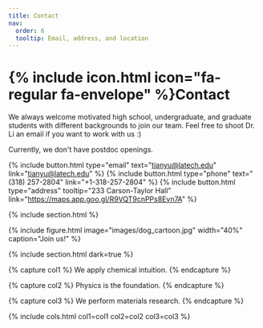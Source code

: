 ```yaml
---
title: Contact
nav:
  order: 6
  tooltip: Email, address, and location
---
```


# {% include icon.html icon="fa-regular fa-envelope" %}Contact

We always welcome motivated high school, undergraduate, and graduate students with different backgrounds to join our team. Feel free to shoot Dr. Li an email if you want to work with us :)

Currently, we don't have postdoc openings. 

{%
  include button.html
  type="email"
  text="tianyu@latech.edu"
  link="tianyu@latech.edu"
%}
{%
  include button.html
  type="phone"
  text="(318) 257-2804"
  link="+1-318-257-2804"
%}
{%
  include button.html
  type="address"
  tooltip="233 Carson-Taylor Hall"
  link="https://maps.app.goo.gl/R9VQT9cnPPs8Evn7A"
%}


{% include section.html %}

{%
  include figure.html
  image="images/dog_cartoon.jpg"
  width="40%"
  caption="Join us!"
%}




{% include section.html dark=true %}

{% capture col1 %}
We apply chemical intuition.
{% endcapture %}

{% capture col2 %}
Physics is the foundation.
{% endcapture %}

{% capture col3 %}
We perform materials research.
{% endcapture %}

{% include cols.html col1=col1 col2=col2 col3=col3 %}
